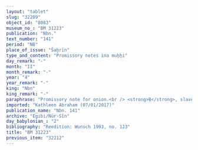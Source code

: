 ```yaml
---
layout: "tablet"
slug: "32209"
object_id: "8083"
museum_no_: "BM 31223"
publication: "Nbn."
text_number: "141"
period: "NB"
place_of_issue: "Šaḫrīn"
type_and_content: "Promissory notes ina muẖẖi"
day_remark: "-"
month: "II"
month_remark: "-"
year: "4"
year_remark: "-"
king: "Nbn"
king_remark: "-"
paraphrase: "Promissory note for onion.<br /> <strong>B</strong>, slave of <strong>C</strong> owes 1200 strings of onion to <strong>A</strong>, to be delivered in Nisan (I). Names of 2 witnesses and the scribe: Bēl-nādin-apli/Nab&ucirc;-dāmiq//Nappāhu.<br /> <br /> <strong>A</strong> = Madān-&scaron;umu-iddin/Zēria//Nabāya; <strong>B</strong> = Esagil-budia, slave of Bēl&scaron;unu; <strong>C</strong> = Bēl&scaron;unu"
imported: "Kathleen Abraham (07/01/2017)"
publication_name: "Nbn. 141"
archive: "Egibi/Nūr-Sîn"
day_babylonian_: "2"
bibliography: "Reedition: Wunsch 1993, no. 123"
title: "BM 31223"
previous_item: "32212"
---
```

